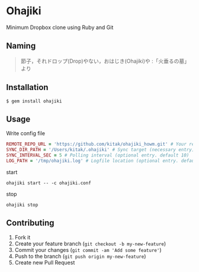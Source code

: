 # Ohajiki

Minimum Dropbox clone using Ruby and Git

## Naming
>節子，それドロップ(Drop)やない，おはじき(Ohajiki)や :「火垂るの墓」より

## Installation

    $ gem install ohajiki

## Usage
Write config file
```ruby
REMOTE_REPO_URL = 'https://github.com/kitak/ohajiki_howm.git' # Your remote repository url (necessary entry)
SYNC_DIR_PATH = '/Users/kitak/.ohajiki' # Sync target (necessary entry)
SYNC_INTERVAL_SEC = 5 # Polling interval (optional entry. default 10)
LOG_PATH = '/tmp/ohajiki.log' # Logfile location (optional entry. default /tmp/ohajiki.log)
```

start
```
ohajiki start -- -c ohajiki.conf
```

stop
```
ohajiki stop
```

## Contributing

1. Fork it
2. Create your feature branch (`git checkout -b my-new-feature`)
3. Commit your changes (`git commit -am 'Add some feature'`)
4. Push to the branch (`git push origin my-new-feature`)
5. Create new Pull Request
